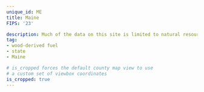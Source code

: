 ```yaml
---
unique_id: ME
title: Maine
FIPS: '23'

description: Much of the data on this site is limited to natural resource extraction on federal land, which represents 1.1% of all land in Maine.
tag:
- wood-derived fuel
- state
- Maine

# is_cropped forces the default county map view to use
# a custom set of viewbox coordinates
is_cropped: true
---
```

